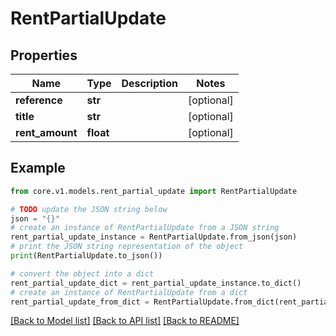 # RentPartialUpdate


## Properties

Name | Type | Description | Notes
------------ | ------------- | ------------- | -------------
**reference** | **str** |  | [optional] 
**title** | **str** |  | [optional] 
**rent_amount** | **float** |  | [optional] 

## Example

```python
from core.v1.models.rent_partial_update import RentPartialUpdate

# TODO update the JSON string below
json = "{}"
# create an instance of RentPartialUpdate from a JSON string
rent_partial_update_instance = RentPartialUpdate.from_json(json)
# print the JSON string representation of the object
print(RentPartialUpdate.to_json())

# convert the object into a dict
rent_partial_update_dict = rent_partial_update_instance.to_dict()
# create an instance of RentPartialUpdate from a dict
rent_partial_update_from_dict = RentPartialUpdate.from_dict(rent_partial_update_dict)
```
[[Back to Model list]](../README.md#documentation-for-models) [[Back to API list]](../README.md#documentation-for-api-endpoints) [[Back to README]](../README.md)


